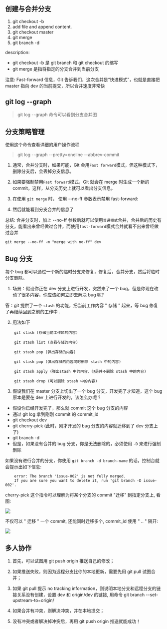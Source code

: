 ## 创建与合并分支

1. git checkout -b <branch-name>
2. add file and append content.
3. git checkout master
4. git merge <branch-name>
5. git branch -d <branch-name>

description:

- git checkout -b 是 git branch 和 git checkout 的缩写
- git merge 是指将指定的分支合并到当前分支

注意: Fast-forward 信息，Git 告诉我们，这次合并是“快进模式”，也就是直接把 master 指向 dev 的当前提交，所以合并速度非常快

## git log --graph

> git log --graph 命令可以看到分支合并图

## 分支策略管理

使用这个命令查看详细的用户操作流程

> git log --graph --pretty=oneline --abbrev-commit

1. 通常，合并分支时，如果可能，Git 会用`Fast forward`模式，但这种模式下，删除分支后，会丢掉分支信息。

2. 如果要强制禁用`Fast forward`模式，Git 就会在 merge 时生成一个新的 commit，这样，从分支历史上就可以看出分支信息。

3. 在使用 `git merge` 时， 使用 --no-ff 参数表示禁用 fast-forward:

4. 然后就能看到分支合并的信息了

总结: 合并分支时，加上 --no-ff 参数后就可以使用`普通模式`合并，合并后的历史有分支，能看出来曾经做过合并，而使用`fast-forward`模式合并就看不出来曾经做过合并

`git merge --no-ff -m "merge with no-ff" dev`

## Bug 分支

每个 bug 都可以通过一个新的临时分支来修复，修复后，合并分支，然后将临时分支删除。

1. 场景：假设你正在 dev 分支上进行开发，突然来了一个 bug，但是你现在改动了很多内容，你应该如何立即去解决 bug 呢?

答：git 提供了一个 `stash` 的功能，把当前工作内容 " 存储 " 起来，等 bug 修复了再继续回到之前的工作中 .

2. 用法如下

```
	git stash (存储当前工作区的内容)

	git stash list (查看存储的内容)

	git stash pop (弹出存储的内容)

	git stash pop (弹出存储的内容同时删除 stash 中的内容)

	git stash apply (弹出stash 中的内容，但是并不删除 stash 中的内容)

	git stash drop (可以删除 stash 中的内容)

```

3. 假设我们在 master 分支上切出了一个 bug 分支，开发完了才知道，这个 bug 原本是要在 dev 上进行开发的，该怎么办呢 ?

- 假设你已经开发完了，那么就 commit 这个 bug 分支的内容
- 通过 git log 拿到刚刚 commit 的 commit_id
- git checkout dev
- git cherry-pick <commit-id> (此时，刚才开发的 bug 分支的内容就迁移到了 dev 分支上了)
- git branch -d <bug-branch>
- 但是，如果没有合并的 bug 分支，你是无法删除的，必须使用 `-D` 来进行强制删除

如果没有进行合并的分支，你使用 `git branch -d branch-name` 的话，控制台就会提示出如下信息:

```
	error: The branch 'issue-002' is not fully merged.
	If you are sure you want to delete it, run 'git branch -D issue-002'.
```

cherry-pick 这个指令可以理解为将某个分支的 commit "迁移" 到指定分支上, 看图:

![](https://res.cloudinary.com/practicaldev/image/fetch/s--3eCyc1bO--/c_limit%2Cf_auto%2Cfl_progressive%2Cq_auto%2Cw_880/https://raw.githubusercontent.com/UnseenWizzard/git_training/master/img/cherry_pick.png)

不仅可以 " 迁移 " 一个 commit, 还能同时迁移多个, commit_id 使用 " .. " 隔开:

![](https://res.cloudinary.com/practicaldev/image/fetch/s--_-UHvfoF--/c_limit%2Cf_auto%2Cfl_progressive%2Cq_auto%2Cw_880/https://raw.githubusercontent.com/UnseenWizzard/git_training/master/img/cherry_pick_range.png)

## 多人协作

1. 首先，可以试图用 git push origin <branch-name>推送自己的修改；

2. 如果推送失败，则因为远程分支比你的本地更新，需要先用 git pull 试图合并；

3. 如果 git pull 提示 no tracking information，则说明本地分支和远程分支的链接关系没有创建，设置 dev 和 origin/dev 的链接, 用命令 git branch --set-upstream-to=origin/<branch-name> <branch-name>

4. 如果合并有冲突，则解决冲突，并在本地提交；

5. 没有冲突或者解决掉冲突后，再用 git push origin <branch-name>推送就能成功！
